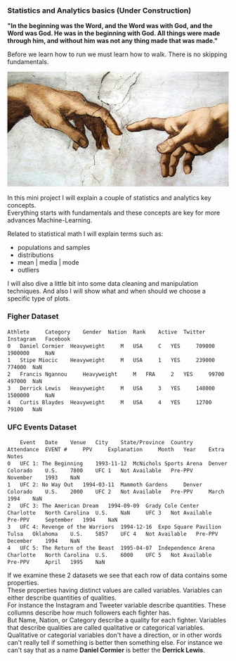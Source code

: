 ### Statistics and Analytics basics (Under Construction)

**"In the beginning was the Word, and the Word was with God, and the Word was God. He was in the beginning with God. All things were made through him, and without him was not any thing made that was made."**

Before we learn how to run we must learn how to walk. There is no skipping fundamentals.

![Img](../assets/img/chapell.jpeg)

In this mini project I will explain a couple of statistics and analytics key concepts.  
Everything starts with fundamentals and these concepts are key for more advances Machine-Learning. 

Related to statistical math I will explain terms such as:

* populations and samples
* distributions
* mean | media | mode
* outliers

I will also dive a little bit into some data cleaning and manipulation techniques. And also I will show what and when should we choose a 
specific type of plots.

### Figher Dataset

```
Athlete 	Category 	Gender 	Nation 	Rank 	Active 	Twitter 	Instagram 	Facebook
0 	Daniel Cormier 	Heavyweight 	M 	USA 	C 	YES 	709000 	1900000 	NaN
1 	Stipe Miocic 	Heavyweight 	M 	USA 	1 	YES 	239000 	774000 	NaN
2 	Francis Ngannou 	Heavyweight 	M 	FRA 	2 	YES 	99700 	497000 	NaN
3 	Derrick Lewis 	Heavyweight 	M 	USA 	3 	YES 	148000 	1500000 	NaN
4 	Curtis Blaydes 	Heavyweight 	M 	USA 	4 	YES 	12700 	79100 	NaN
```

### UFC Events Dataset

```
 	Event 	Date 	Venue 	City 	State/Province 	Country 	Attendance 	EVENT # 	PPV 	Explanation 	Month 	Year 	Extra Notes
0 	UFC 1: The Beginning 	1993-11-12 	McNichols Sports Arena 	Denver 	Colorado 	U.S. 	7800 	UFC 1 	Not Available 	Pre-PPV 	November 	1993 	NaN
1 	UFC 2: No Way Out 	1994-03-11 	Mammoth Gardens 	Denver 	Colorado 	U.S. 	2000 	UFC 2 	Not Available 	Pre-PPV 	March 	1994 	NaN
2 	UFC 3: The American Dream 	1994-09-09 	Grady Cole Center 	Charlotte 	North Carolina 	U.S. 	NaN 	UFC 3 	Not Available 	Pre-PPV 	September 	1994 	NaN
3 	UFC 4: Revenge of the Warriors 	1994-12-16 	Expo Square Pavilion 	Tulsa 	Oklahoma 	U.S. 	5857 	UFC 4 	Not Available 	Pre-PPV 	December 	1994 	NaN
4 	UFC 5: The Return of the Beast 	1995-04-07 	Independence Arena 	Charlotte 	North Carolina 	U.S. 	6000 	UFC 5 	Not Available 	Pre-PPV 	April 	1995 	NaN
```

If we examine these 2 datasets we see that each row of data contains some properties.   
These properties having distinct values are called variables. Variables can either describe quantities of qualities.  
For instance the Instagram and Tweeter variable describe quantities. These collumns describe  how much followers each fighter has.  
But Name, Nation, or Category describe a quality for each fighter. Variables that describe qualities are called qualitative or categorical variables.    
Qualitative or categorial variables don't have a direction, or in other words can't really tell if something is better then something else. For instance we can't say that as a name **Daniel Cormier** is better the **Derrick Lewis**.

